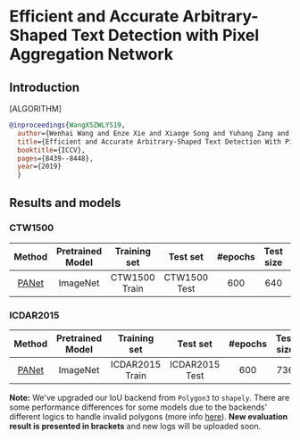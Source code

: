 # Efficient and Accurate Arbitrary-Shaped Text Detection with Pixel Aggregation Network

## Introduction

[ALGORITHM]

```bibtex
@inproceedings{WangXSZWLYS19,
  author={Wenhai Wang and Enze Xie and Xiaoge Song and Yuhang Zang and Wenjia Wang and Tong Lu and Gang Yu and Chunhua Shen},
  title={Efficient and Accurate Arbitrary-Shaped Text Detection With Pixel Aggregation Network},
  booktitle={ICCV},
  pages={8439--8448},
  year={2019}
  }
```

## Results and models

### CTW1500

|                               Method                               | Pretrained Model | Training set  |   Test set   | #epochs | Test size | Recall | Precision | Hmean |                                                                                                                     Download                                                                                                                      |
| :----------------------------------------------------------------: | :--------------: | :-----------: | :----------: | :-----: | :-------: | :----: | :-------: | :---: | :-----------------------------------------------------------------------------------------------------------------------------------------------------------------------------------------------------------------------------------------------: |
| [PANet](configs/textdet/panet/panet_r18_fpem_ffm_600e_ctw1500.py) |     ImageNet     | CTW1500 Train | CTW1500 Test |   600   |    640    | 0.776 (0.717)  |   0.838 (0.835)  | 0.806 (0.801) | [model](https://download.openmmlab.com/mmocr/textdet/panet/panet_r18_fpem_ffm_sbn_600e_ctw1500_20210219-3b3a9aa3.pth) \| [log](https://download.openmmlab.com/mmocr/textdet/panet/panet_r18_fpem_ffm_sbn_600e_ctw1500_20210219-3b3a9aa3.log.json) |

### ICDAR2015

|                                Method                                | Pretrained Model |  Training set   |    Test set    | #epochs | Test size | Recall | Precision | Hmean |                                                                                                                       Download                                                                                                                        |
| :------------------------------------------------------------------: | :--------------: | :-------------: | :------------: | :-----: | :-------: | :----: | :-------: | :---: | :---------------------------------------------------------------------------------------------------------------------------------------------------------------------------------------------------------------------------------------------------: |
| [PANet](configs/textdet/panet/panet_r18_fpem_ffm_600e_icdar2015.py) |     ImageNet     | ICDAR2015 Train | ICDAR2015 Test |   600   |    736    | 0.734 (0.74) |   0.856 (0.86)  | 0.791 (0.795) | [model](https://download.openmmlab.com/mmocr/textdet/panet/panet_r18_fpem_ffm_sbn_600e_icdar2015_20210219-42dbe46a.pth) \| [log](https://download.openmmlab.com/mmocr/textdet/panet/panet_r18_fpem_ffm_sbn_600e_icdar2015_20210219-42dbe46a.log.json) |

**Note:** We've upgraded our IoU backend from `Polygon3` to `shapely`. There are some performance differences for some models due to the backends' different logics to handle invalid polygons (more info [here](https://github.com/open-mmlab/mmocr/issues/465)). **New evaluation result is presented in brackets** and new logs will be uploaded soon.
